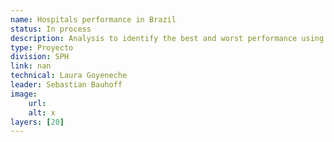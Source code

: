 ```yaml
---
name: Hospitals performance in Brazil
status: In process
description: Analysis to identify the best and worst performance using the hospital data.
type: Proyecto
division: SPH
link: nan
technical: Laura Goyeneche
leader: Sebastian Bauhoff
image: 
    url: 
    alt: x
layers: [20]
---
```

    